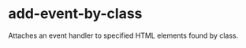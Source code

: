 add-event-by-class
==================

Attaches an event handler to specified HTML elements found by class.